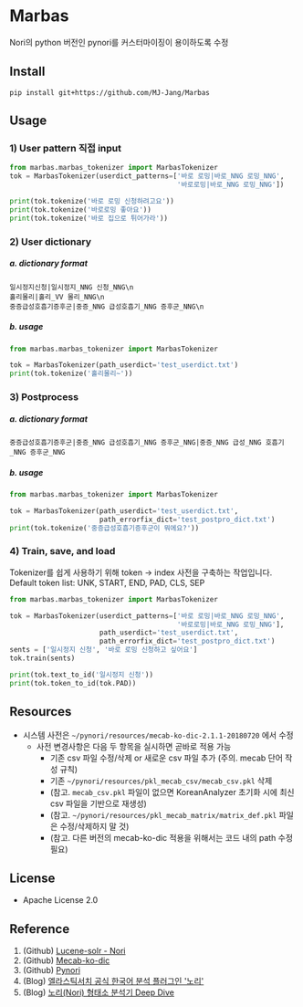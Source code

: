 # Marbas

Nori의 python 버전인 pynori를 커스터마이징이 용이하도록 수정


## Install

```
pip install git+https://github.com/MJ-Jang/Marbas
```

## Usage
### 1) User pattern 직접 input
```python
from marbas.marbas_tokenizer import MarbasTokenizer
tok = MarbasTokenizer(userdict_patterns=['바로 로밍|바로_NNG 로밍_NNG',
                                         '바로로밍|바로_NNG 로밍_NNG'])

print(tok.tokenize('바로 로밍 신청하려고요'))
print(tok.tokenize('바로로밍 좋아요'))
print(tok.tokenize('바로 집으로 튀어가라'))
```

### 2) User dictionary
##### a. dictionary format
```text
일시정지신청|일시정지_NNG 신청_NNG\n
홀리몰리|홀리_VV 몰리_NNG\n
중증급성호흡기증후군|중증_NNG 급성호흡기_NNG 증후군_NNG\n
```
##### b. usage
```python
from marbas.marbas_tokenizer import MarbasTokenizer

tok = MarbasTokenizer(path_userdict='test_userdict.txt')
print(tok.tokenize('홀리몰리~'))
```

### 3) Postprocess
##### a. dictionary format
```text
중증급성호흡기증후군|중증_NNG 급성호흡기_NNG 증후군_NNG|중증_NNG 급성_NNG 호흡기_NNG 증후군_NNG
```
##### b. usage
```python
from marbas.marbas_tokenizer import MarbasTokenizer

tok = MarbasTokenizer(path_userdict='test_userdict.txt',
                      path_errorfix_dict='test_postpro_dict.txt')
print(tok.tokenize('중증급성호흡기증후군이 뭐에요?'))
```

### 4) Train, save, and load
Tokenizer를 쉽게 사용하기 위해 token -> index 사전을 구축하는 작업입니다. 
Default token list: UNK, START, END, PAD, CLS, SEP
```python
from marbas.marbas_tokenizer import MarbasTokenizer

tok = MarbasTokenizer(userdict_patterns=['바로 로밍|바로_NNG 로밍_NNG',
                                         '바로로밍|바로_NNG 로밍_NNG'],
                      path_userdict='test_userdict.txt',
                      path_errorfix_dict='test_postpro_dict.txt')
sents = ['일시정지 신청', '바로 로밍 신청하고 싶어요']
tok.train(sents)

print(tok.text_to_id('일시정지 신청'))
print(tok.token_to_id(tok.PAD))
```


## Resources
* 시스템 사전은 `~/pynori/resources/mecab-ko-dic-2.1.1-20180720` 에서 수정
   * 사전 변경사항은 다음 두 항목을 실시하면 곧바로 적용 가능
      * 기존 csv 파일 수정/삭제 or 새로운 csv 파일 추가 (주의. mecab 단어 작성 규칙)
      * 기존 `~/pynori/resources/pkl_mecab_csv/mecab_csv.pkl` 삭제
      * (참고. `mecab_csv.pkl` 파일이 없으면 KoreanAnalyzer 초기화 시에 최신 csv 파일을 기반으로 재생성)
      * (참고. `~/pynori/resources/pkl_mecab_matrix/matrix_def.pkl` 파일은 수정/삭제하지 말 것)
      * (참고. 다른 버전의 mecab-ko-dic 적용을 위해서는 코드 내의 path 수정 필요)

## License

* Apache License 2.0

## Reference
1. (Github) [Lucene-solr - Nori](https://github.com/apache/lucene-solr/tree/master/lucene/analysis/nori)
2. (Github) [Mecab-ko-dic](https://bitbucket.org/eunjeon/mecab-ko-dic/src/master/)
3. (Github) [Pynori](https://github.com/gritmind/python-nori)
3. (Blog) [엘라스틱서치 공식 한국어 분석 플러그인 '노리'](https://www.elastic.co/kr/blog/nori-the-official-elasticsearch-plugin-for-korean-language-analysis)
4. (Blog) [노리(Nori) 형태소 분석기 Deep Dive](https://gritmind.github.io/2019/05/nori-deep-dive.html)
